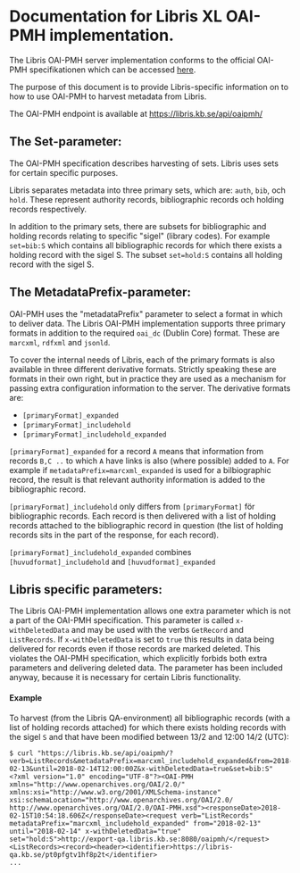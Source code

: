 # Documentation for Libris XL OAI-PMH implementation.

The Libris OAI-PMH server implementation conforms to the official OAI-PMH specifikationen which can be accessed [here](https://www.openarchives.org/OAI/openarchivesprotocol.html).

The purpose of this document is to provide Libris-specific information on to how to use OAI-PMH to harvest metadata from Libris.

The OAI-PMH endpoint is available at https://libris.kb.se/api/oaipmh/

## The Set-parameter:

The OAI-PMH specification describes harvesting of sets. Libris uses sets for certain specific purposes.

Libris separates metadata into three primary sets, which are: `auth`, `bib`, och `hold`. These represent authority records, bibliographic records och holding records respectively.

In addition to the primary sets, there are subsets for bibliographic and holding records relating to specific "sigel" (library codes).
For example `set=bib:S` which contains all bibliographic records for which there exists a holding record with the sigel S.
The subset `set=hold:S` contains all holding record with the sigel S.

## The MetadataPrefix-parameter:

OAI-PMH uses the "metadataPrefix" parameter to select a format in which to deliver data. The Libris OAI-PMH implementation supports three primary formats in addition to the required `oai_dc` (Dublin Core) format. These are `marcxml`, `rdfxml` and `jsonld`.

To cover the internal needs of Libris, each of the primary formats is also available in three different derivative formats. Strictly speaking these are formats in their own right, but in practice they are used as a mechanism for passing extra configuration information to the server. The derivative formats are:
* `[primaryFormat]_expanded`
* `[primaryFormat]_includehold`
* `[primaryFormat]_includehold_expanded`

`[primaryFormat]_expanded` for a record `A` means that information from records `B,C ..` to which `A` have links is also (where possible) added to `A`.
For example if `metadataPrefix=marcxml_expanded` is used for a bilbiographic record, the result is that relevant authority information is added to the bibliographic record.

`[primaryFormat]_includehold` only differs from  `[primaryFormat]` för bibliographic records. Each record is then delivered with a list of holding records attached to the bibliographic record in question (the list of holding records sits in the <about> part of the response, for each record).

`[primaryFormat]_includehold_expanded` combines `[huvudformat]_includehold` and `[huvudformat]_expanded`

## Libris specific parameters:
The Libris OAI-PMH implementation allows one extra parameter which is not a part of the OAI-PMH specification. This parameter is called `x-withDeletedData` and may be used with the verbs `GetRecord` and `ListRecords`. If `x-withDeletedData` is set to `true` this results in data being delivered for records even if those records are marked deleted. This violates the OAI-PMH specification, which explicitly forbids both extra parameters and delivering deleted data. The parameter has been included anyway, because it is necessary for certain Libris functionality.

#### Example
To harvest (from the Libris QA-environment) all bibliographic records (with a list of holding records attached) for which there exists holding records with the sigel `S` and that have been modified between 13/2 and 12:00 14/2 (UTC):

```
$ curl "https://libris.kb.se/api/oaipmh/?verb=ListRecords&metadataPrefix=marcxml_includehold_expanded&from=2018-02-13&until=2018-02-14T12:00:00Z&x-withDeletedData=true&set=bib:S"
<?xml version="1.0" encoding="UTF-8"?><OAI-PMH xmlns="http://www.openarchives.org/OAI/2.0/" xmlns:xsi="http://www.w3.org/2001/XMLSchema-instance" xsi:schemaLocation="http://www.openarchives.org/OAI/2.0/ http://www.openarchives.org/OAI/2.0/OAI-PMH.xsd"><responseDate>2018-02-15T10:54:18.606Z</responseDate><request verb="ListRecords" metadataPrefix="marcxml_includehold_expanded" from="2018-02-13" until="2018-02-14" x-withDeletedData="true" set="hold:S">http://export-qa.libris.kb.se:8080/oaipmh/</request><ListRecords><record><header><identifier>https://libris-qa.kb.se/pt0pfgtv1hf8p2t</identifier>
...
```
